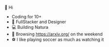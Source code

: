 👋 Hi


- Coding for 10+
- 🧙 FullStacker and Designer
- 💻 Building Natura
- 📖 Browsing https://arxiv.org/ on the weekend
- ⚽ I like playing soccer as much as watching it

<!---
Nicholas-Zarate/Nicholas-Zarate is a ✨ special ✨ repository because its `README.md` (this file) appears on your GitHub profile.
You can click the Preview link to take a look at your changes.
--->
